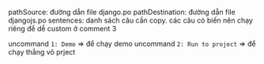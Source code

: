 pathSource: đường dẫn file django.po
pathDestination: đường dẫn file djangojs.po
sentences: danh sách câu cần copy. các câu có biến nên chạy riêng để dễ custom ở comment 3

uncommand `1: Demo` => để chạy demo
uncommand `2: Run to project` => để chạy thẳng vô prject

